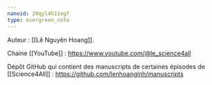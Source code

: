 ```yaml
---
nanoid: 20qyl4h11egf
type: evergreen_note
---
```

Auteur : [[Lê Nguyên Hoang]].

Chaine [[YouTube]] : https://www.youtube.com/@le_science4all

Dépôt GitHub qui contient des manuscripts de certaines épisodes de [[Science4All]] : https://github.com/lenhoanglnh/manuscripts
